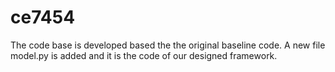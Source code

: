# ce7454

The code base is developed based the the original baseline code. A new file model.py is added and it is the code of our designed framework. 

